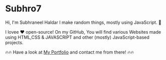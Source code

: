 # Subhro7

Hi,
I'm Subhraneel Haldar
 I make random things, mostly using JavaScript. 📌
 
 I lovee ❤️ open-source! On my GitHub, 
 You will find various Websites made using HTML,CSS & JAVASCRIPT and other (mostly) JavaScript-based projects.
 
🔥🔥 Have a look at [My Portfolio]( https://subhraneel77.github.io/Subhro7/) and contact me from there! 🔥🔥


